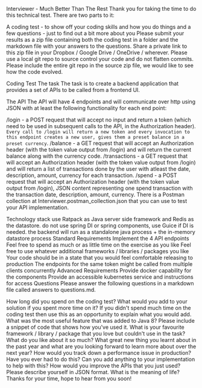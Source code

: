 Interviewer - Much Better Than The Rest
Thank you for taking the time to do this technical test. There are two parts to it:

A coding test - to show off your coding skills and how you do things
and a few questions - just to find out a bit more about you
Please submit your results as a zip file containing both the coding test in a folder and the markdown file with your answers to the questions. Share a private link to this zip file in your Dropbox / Google Drive / OneDrive / wherever. Please use a local git repo to source control your code and do not flatten commits. Please include the entire git repo in the source zip file, we would like to see how the code evolved.

Coding Test
The task
The task is to create a backend application that provides a set of APIs to be called from a frontend UI.

The API
The API will have 4 endpoints and will communicate over http using JSON with at least the following functionality for each end point:

/login - a POST request that will accept no input and return a token (which need to be used in subsequent calls to the API, in the Authorization header). `Every call to /login will return a new token and every invocation to this endpoint creates a new user, gives them a preset balance in a preset currency`.
/balance - a GET request that will accept an Authorization header (with the token value output from /login) and will return the current balance along with the currency code.
/transactions - a GET request that will accept an Authorization header (with the token value output from /login) and will return a list of transactions done by the user with atleast the date, description, amount, currency for each transaction.
/spend - a POST request that will accept an Authorization header (with the token value output from /login), JSON content representing one spend transaction with the transaction date, description, amount, currency.
There is a Postman collection at Interviewer.postman_collection.json that you can use to test your API implementation.

Technology stack
use Ratpack as Java server side framework and Redis as the datastore.
do not use spring DI or spring components, use Guice if DI is needed.
the backend will run as a standalone java process + the in-memory datastore process
Standard Requirements
Implement the 4 API endpoints
Feel free to spend as much or as little time on the exercise as you like
Feel free to use whatever additional frameworks / libraries / packages you like
Your code should be in a state that you would feel comfortable releasing to production
The endpoints for the same token might be called from multiple clients concurrently
Advanced Requirements
Provide docker capability for the components
Provide an accessible kubernetes service and instructions for access
Questions
Please answer the following questions in a markdown file called answers to questions.md.

How long did you spend on the coding test? What would you add to your solution if you spent more time on it? If you didn't spend much time on the coding test then use this as an opportunity to explain what you would add.
What was the most useful feature that was added to Java 8? Please include a snippet of code that shows how you've used it.
What is your favourite framework / library / package that you love but couldn't use in the task? What do you like about it so much?
What great new thing you learnt about in the past year and what are you looking forward to learn more about over the next year?
How would you track down a performance issue in production? Have you ever had to do this? Can you add anything to your implementation to help with this?
How would you improve the APIs that you just used?
Please describe yourself in JSON format.
What is the meaning of life?
Thanks for your time, hope to hear from you soon!